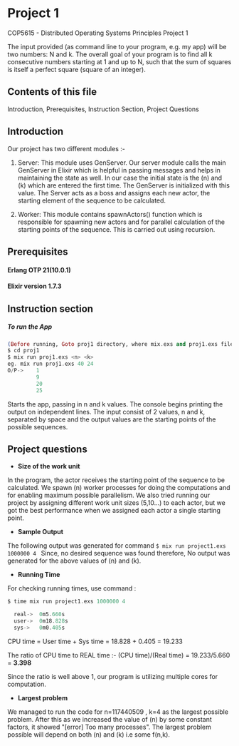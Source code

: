 # Project 1
COP5615 - Distributed Operating Systems Principles Project 1

The input provided (as command line to your program, e.g. my app) will be two numbers: N and k. The overall goal of your program is to find all k consecutive numbers starting at 1 and up to N, such that the sum of squares is itself a perfect square (square of an integer).

## Contents of this file

Introduction, Prerequisites, Instruction Section, Project Questions

## Introduction
Our project has two different modules :-

1. Server: This module uses GenServer. Our server module calls the main GenServer in Elixir which is helpful in passing messages and helps in maintaining the state as well. In our case the initial state is the (n) and (k) which are entered the first time. The GenServer is initialized with this value. The Server acts as a boss and assigns each new actor, the starting element of the sequence to be calculated.

2. Worker: This module contains spawnActors() function which is responsible for spawning new actors and for parallel calculation of the starting points of the sequence. This is carried out using recursion.


## Prerequisites

#### Erlang OTP 21(10.0.1)
#### Elixir version 1.7.3

## Instruction section

##### To run the App

```elixir
(Before running, Goto proj1 directory, where mix.exs and proj1.exs files are present)
$ cd proj1
$ mix run proj1.exs <n> <k>
eg. mix run proj1.exs 40 24
O/P->    1
    	 9
    	 20
    	 25
```
Starts the app, passing in n and k values. The console begins printing the output on independent lines. The input consist of 2 values, n and k, separated by space and the output values are the starting points of the possible sequences.

## Project questions

* **Size of the work unit**

In the program, the actor receives the starting point of the sequence to be calculated. We spawn (n) worker processes for doing the computations and for enabling maximum possible parallelism. We also tried running our project by assigning different work unit sizes (5,10...) to each actor, but we got the best performance when we assigned each actor a single starting point.  

* **Sample Output**

The following output was generated for command ```$ mix run project1.exs 1000000 4 ```
Since, no desired sequence was found therefore, No output was generated for the above values of (n) and (k).

* **Running Time**

For checking running times, use command :
```elixir
$ time mix run project1.exs 1000000 4

  real->  0m5.660s
  user->  0m18.828s
  sys->   0m0.405s
```
CPU time = User time + Sys time = 18.828 + 0.405 = 19.233

The ratio of CPU time to REAL time :-
(CPU time)/(Real time) = 19.233/5.660 =  **3.398**

Since the ratio is well above 1, our program is utilizing multiple cores for computation.

* **Largest problem**

We managed to run the code for n=117440509 , k=4 as the largest possible problem.
After this as we increased the value of (n) by some constant factors, it showed "[error] Too many processes".
The largest problem possible will depend on both (n) and (k) i.e some f(n,k).

